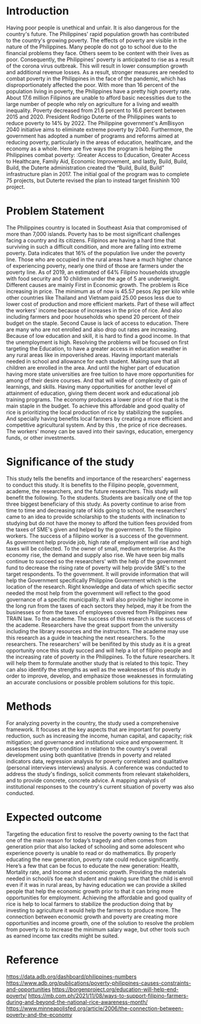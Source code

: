 # Introduction 
Having poor people is unethical and unfair. It is also dangerous for the country's future. The Philippines' rapid population growth has contributed to the country's growing poverty. The effects of poverty are visible in the nature of the Philippines.
Many people do not go to school due to the financial problems they face. Others seem to be content with their lives as poor. Consequently, the Philippines' poverty is anticipated to rise as a result of the corona virus outbreak. This will result in lower consumption growth and additional revenue losses. 
As a result, stronger measures are needed to combat poverty in the Philippines in the face of the pandemic, which has disproportionately affected the poor. With more than 16 percent of the population living in poverty, the Philippines have a pretty high poverty rate. About 17.6 million Filipinos are unable to afford basic necessities due to the large number of people who rely on agriculture for a living and wealth inequality. 
Poverty decreased from 21.6 percent to 16.6 percent between 2015 and 2020. President Rodrigo Duterte of the Philippines wants to reduce poverty to 14% by 2022. The Philippine government's AmBisyon 2040 initiative aims to eliminate extreme poverty by 2040. Furthermore, the government has adopted a number of programs and reforms aimed at reducing poverty, particularly in the areas of education, healthcare, and the economy as a whole.
Here are five ways the program is helping the Philippines combat poverty: :Greater Access to Education, Greater Access to Healthcare, Family Aid, Economic Improvement, and lastly, Build, Build, Build, the Duterte administration created the “Build, Build, Build” infrastructure plan in 2017. The initial goal of the program was to complete 75 projects, but Duterte revised the plan to instead target finishinh 100 project.

# Problem Statement
The Philippines country is located in Southeast Asia that compromised of more than 7,000 islands. Poverty has to be most significant challenges facing a country and its citizens. Filipinos are having a hard time that surviving in such a difficult condition, and more are falling into extreme poverty. 
Data indicates that 16% of the population live under the poverty line. Those who are occupied in the rural areas have a much higher chance of experiencing poverty, nearly one third of those are farmers under the poverty line. As of 2019, an estimated of 64% Filipino households struggle with food security and 10 children under the age of 5 are underweight.
Different causes are mainly First in Economic growth. The problem is Rice increasing in price. The minimum as of now is 45.57 pesos /kg per kilo while other countries like Thailand and Vietnam paid 25.00 pesos less due to lower cost of production and more efficient markets. Part of these will affect the workers' income because of increases in the price of rice. And also including farmers and poor households who spend 20 percent of their budget on the staple.
Second Cause is lack of access to education. There are many who are not enrolled and also drop out rates are increasing. Because of low education and skill, it is hard to find a good income. In that the unemployment is high.
Resolving the problems will be focused on first targeting the Education, to have a greater access in education weather in any rural areas like in impoverished areas. Having important materials needed in school and allowance for each student. Making sure that all children are enrolled in the area. And until the higher part of education having more state universities are free tuition to have more opportunities for among of their desire courses. And that will wide of complexity of gain of learnings, and skills.
Having many opportunities for another level of attainment of education, giving them decent work and educational job training programs.
The economy produces a lower price of rice that is the main staple in the budget. To achieve this affordable and good quality of rice is prioritizing the local production of rice by stabilizing the supplies. And specially having benefits local farmers by creating a more efficient and competitive agricultural system. And by this , the price of rice decreases. The workers' money can be saved into their savings, education, emergency funds, or other investments.




# Significance of the study
This study tells the benefits and importance of the researchers' eagerness to conduct this study. It is benefits to the Filipino people, government, academe, the researchers, and the future researchers. This study will benefit the following.
To the students. Students are basically one of the top three biggest beneficiary of this study. As poverty continue to arise from time to time and decreasing rate of kids going to school, the researchers' came to an idea to provide scholarship to the students with inclination to studying but do not have the money to afford the tuition fees provided from the taxes of SME's given and helped by the government.
To the filipino workers. The success of a filipino worker is a success of the government. As government help provide job, high rate of employment will rise and high taxes will be collected.
To the owner of small, medium  enterprise. As the economy rise, the demand and supply also rise. We have seen big malls continue to succeed so the researchers' with the help of the government fund to decrease the rising rate of poverty will help provide SME's  to the target respondents.
To the government. It will provide information that will help the Government specifically Philippine Government which is the location of the research. Right knowledge and data of which specific sector needed the most help from the government will reflect to the good governance of a specific municipality. It will also provide higher income in the long run from the taxes of each sectors they helped, may it be from the businesses or from the taxes of employees covered from Philippines new TRAIN law.
To the academe. The success of this research is the success of the academe. Researchers have the great support from the university including the library resources and the instructors. The academe may use this research as a guide in teaching the next researchers.
To the researchers. The researchers' will be benifited by this study as it is a great opportunity once this study succed and will help a lot of filipino people and the increasing rate of poverty in the Philippines.
To the future researchers. It will help them to formulate another study that is related to this topic. They can also identify the strengths as well as the weaknesses of this study in order to improve, develop, and emphasize those weaknesses in formulating an accurate conclusions or possible problem solutions for this topic.

# Methods
For analyzing poverty in the country, the study used a comprehensive framework. It focuses at the key aspects that are important for poverty reduction, such as increasing the income, human capital, and capacity; risk mitigation; and governance and institutional voice and empowerment. It assesses the poverty condition in relation to the country's overall development using both quantitative (trends in poverty and related indicators data, regression analysis for poverty correlates) and qualitative (personal interviews interviews) analysis. A conference was conducted to address the study's findings, solicit comments from relevant stakeholders, and to provide concrete, concrete advice. A mapping analysis of institutional responses to the country's current situation of poverty was also conducted.
# Expected outcome
Targeting the education first to resolve the poverty owning to the fact that one of the main reason for today’s tragedy and often comes from generation prior that also lacked of schooling and some adolescent who experience poverty is unable to read or do mathematics. By properly educating the new generation, poverty rate could reduce significantly. Here’s a few that can be focus to educate the new generation: Health, Mortality rate, and Income and economic growth.
Providing the materials needed in school/s foe each student and making sure that the child is enroll even if it was in rural areas, by having education we can provide a skilled people that help the economic growth prior to that it can bring more opportunities for employment. 
Achieving the affordable and good quality of rice is help to local farmers to stabilize the production doing that by investing to agriculture it would help the farmers to produce more. 
The connection between economic growth and poverty are creating more opportunities and income growth, one of the solution to resolve the problem from poverty is to increase the minimum salary wage, but other tools such as earned income tax credits might be suited.

# Reference
https://data.adb.org/dashboard/philippines-numbers
https://www.adb.org/publications/poverty-philippines-causes-constraints-and-opportunities
https://borgenproject.org/education-will-help-end-poverty/
https://mb.com.ph/2021/11/08/ways-to-support-filipino-farmers-during-and-beyond-the-national-rice-awareness-month/
https://www.minneapolisfed.org/article/2006/the-connection-between-poverty-and-the-economy
